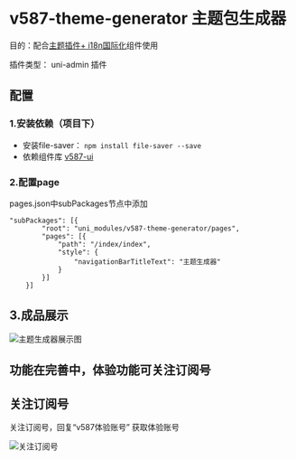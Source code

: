 # v587-theme-generator 主题包生成器

目的：配合[主题插件+ i18n国际化](https://ext.dcloud.net.cn/plugin?id=4227)组件使用

插件类型： uni-admin 插件

## 配置

### 1.安装依赖（项目下）
+ 安装file-saver：   `npm install file-saver --save`
+ 依赖组件库 [v587-ui](https://ext.dcloud.net.cn/plugin?name=v587-ui)

### 2.配置page

pages.json中subPackages节点中添加

```
"subPackages": [{
		"root": "uni_modules/v587-theme-generator/pages",
		"pages": [{
			"path": "/index/index",
			"style": {
				"navigationBarTitleText": "主题生成器"
			}
		}]
	}]

```

## 3.成品展示

![主题生成器展示图](https://vkceyugu.cdn.bspapp.com/VKCEYUGU-78a67da8-ae76-4f35-8fee-dac7cb24bcd4/ac4337a3-66ac-41e3-8753-6ff52f0675c1.gif)

## 功能在完善中，体验功能可关注订阅号

## 关注订阅号

关注订阅号，回复“v587体验账号” 获取体验账号

![关注订阅号](https://vkceyugu.cdn.bspapp.com/VKCEYUGU-aeeaeb50-6081-4de4-b6ab-d4b54fca38bf/00aa4a73-04b4-4b1a-b6d1-161a2781ec88.jpg)

